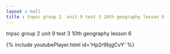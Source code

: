 ```yaml
---
layout : null
title : tnpsc group 2  unit 9 test 3 10th geography lesson 6
---
```


tnpsc group 2  unit 9 test 3 10th geography lesson 6



{% include youtubePlayer.html id='Hp2r9bjgCvY' %}
